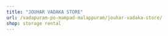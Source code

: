 ```yaml
---
title: "JOUHAR VADAKA STORE"
url: /vadapuram-po-mampad-malappuram/jouhar-vadaka-store/
shop: storage rental
---
```

